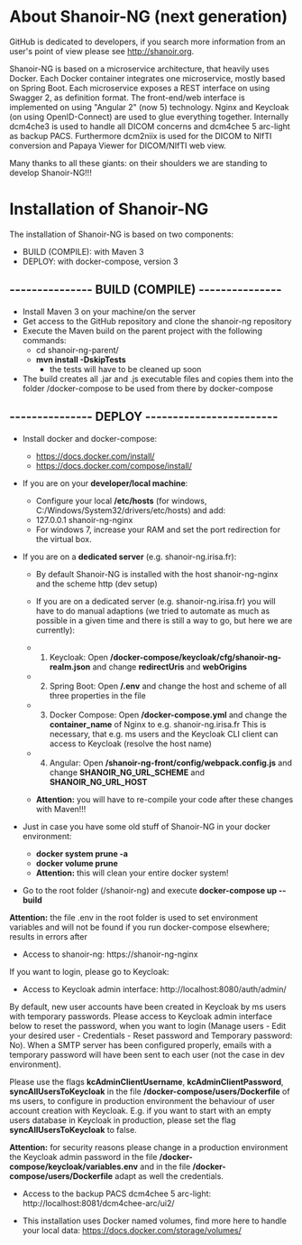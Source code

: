 # About Shanoir-NG (next generation)

GitHub is dedicated to developers, if you search more information from an user's
point of view please see http://shanoir.org.

Shanoir-NG is based on a microservice architecture, that heavily uses Docker.
Each Docker container integrates one microservice, mostly based on Spring Boot.
Each microservice exposes a REST interface on using Swagger 2, as definition format.
The front-end/web interface is implemented on using "Angular 2" (now 5) technology.
Nginx and Keycloak (on using OpenID-Connect) are used to glue everything together.
Internally dcm4che3 is used to handle all DICOM concerns and dcm4chee 5 arc-light as backup PACS.
Furthermore dcm2niix is used for the DICOM to NIfTI conversion and Papaya Viewer for DICOM/NIfTI web view.

Many thanks to all these giants: on their shoulders we are standing to develop Shanoir-NG!!!

# Installation of Shanoir-NG

The installation of Shanoir-NG is based on two components:
* BUILD (COMPILE): with Maven 3
* DEPLOY: with docker-compose, version 3

## --------------- BUILD (COMPILE) ---------------

* Install Maven 3 on your machine/on the server
* Get access to the GitHub repository and clone the shanoir-ng repository
* Execute the Maven build on the parent project with the following commands:
    * cd shanoir-ng-parent/
    * **mvn install -DskipTests**
        * the tests will have to be cleaned up soon
* The build creates all .jar and .js executable files and copies them
into the folder /docker-compose to be used from there by docker-compose

## --------------- DEPLOY ------------------------

* Install docker and docker-compose:
    * https://docs.docker.com/install/
    * https://docs.docker.com/compose/install/
* If you are on your **developer/local machine**:
    * Configure your local **/etc/hosts** (for windows, C:/Windows/System32/drivers/etc/hosts) and add:
	* 127.0.0.1       shanoir-ng-nginx
    * For windows 7, increase your RAM and set the port redirection for the virtual box.
* If you are on a **dedicated server** (e.g. shanoir-ng.irisa.fr):
    * By default Shanoir-NG is installed with the host shanoir-ng-nginx and the scheme http (dev setup)
    * If you are on a dedicated server (e.g. shanoir-ng.irisa.fr) you will have to do manual adaptions
      (we tried to automate as much as possible in a given time and there is still a way to go, but here we are currently):
	* 1) Keycloak: Open **/docker-compose/keycloak/cfg/shanoir-ng-realm.json** and change **redirectUris** and **webOrigins**
	* 2) Spring Boot: Open **/.env** and change the host and scheme of all three properties in the file
	* 3) Docker Compose: Open **/docker-compose.yml** and change the **container_name** of Nginx to e.g. shanoir-ng.irisa.fr
	This is necessary, that e.g. ms users and the Keycloak CLI client can access to Keycloak (resolve the host name)
	* 4) Angular: Open **/shanoir-ng-front/config/webpack.config.js** and change **SHANOIR_NG_URL_SCHEME** and **SHANOIR_NG_URL_HOST**
	
    * **Attention:** you will have to re-compile your code after these changes with Maven!!!

* Just in case you have some old stuff of Shanoir-NG in your docker environment:
    * **docker system prune -a**
    * **docker volume prune**
    * **Attention:** this will clean your entire docker system!

* Go to the root folder (/shanoir-ng) and execute **docker-compose up --build**

**Attention:** the file .env in the root folder is used to set environment variables
and will not be found if you run docker-compose elsewhere; results in errors after

* Access to shanoir-ng: https://shanoir-ng-nginx

If you want to login, please go to Keycloak:

* Access to Keycloak admin interface: http://localhost:8080/auth/admin/

By default, new user accounts have been created in Keycloak by ms users with temporary passwords.
Please access to Keycloak admin interface below to reset the password, when you want to login (Manage users - Edit your desired user - Credentials - Reset password and Temporary password: No). When a SMTP server has been configured properly, emails with a temporary password will have been sent to each user (not the case in dev environment).

Please use the flags **kcAdminClientUsername**, **kcAdminClientPassword**, **syncAllUsersToKeycloak**
in the file **/docker-compose/users/Dockerfile** of ms users, to configure in production environment
the behaviour of user account creation with Keycloak. E.g. if you want to start with an empty users
database in Keycloak in production, please set the flag **syncAllUsersToKeycloak** to false.

**Attention:** for security reasons please change in a production environment the Keycloak admin password
in the file **/docker-compose/keycloak/variables.env** and in the file **/docker-compose/users/Dockerfile**
adapt as well the credentials.

* Access to the backup PACS dcm4chee 5 arc-light: http://localhost:8081/dcm4chee-arc/ui2/

* This installation uses Docker named volumes, find more here to handle your local data:
https://docs.docker.com/storage/volumes/
